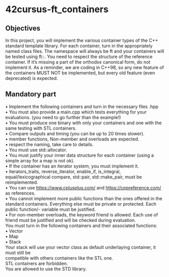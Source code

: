 # 42cursus-ft_containers

## Objectives
In this project, you will implement the various container types of the C++ standard
template library.
For each container, turn in the appropriately named class files.
The namespace will always be ft and your containers will be tested using ft::<container>.
You need to respect the structure of the reference container. If it’s missing a part of the
orthodox canonical form, do not implement it.
As a reminder, we are coding in C++98, so any new feature of the containers MUST NOT
be implemented, but every old feature (even deprecated) is expected.
  
## Mandatory part
• Implement the following containers and turn in the necessary files <container>.hpp </br>
• You must also provide a main.cpp which tests everything for your evaluations. (you
need to go further than the example!)</br>
• You must produce one binary with only your containers and one with the same
testing with STL containers.</br>
• Compare outputs and timing (you can be up to 20 times slower).</br>
• member functions, Non-member and overloads are expected.</br>
• respect the naming, take care to details.</br>
• You must use std::allocator.</br>
• You must justify your inner data structure for each container (using a simple array
for a map is not ok).</br>
• If the container has an iterator system, you must implement it.</br>
• iterators_traits, reverse_iterator, enable_if, is_integral, equal/lexicographical compare, std::pair, std::make_pair, must be reimplemented.</br>
• You can use https://www.cplusplus.com/ and https://cppreference.com/ as
references.</br>
• You cannot implement more public functions than the ones offered in the standard
containers. Everything else must be private or protected. Each public function/-
variable must be justified.</br>
• For non-member overloads, the keyword friend is allowed. Each use of friend
must be justified and will be checked during evaluation.</br>
You must turn in the following containers and their associated functions:</br>
• Vector</br>
• Map</br>
• Stack</br>
Your stack will use your vector class as default underlaying container, it must still be</br>
compatible with others containers like the STL one.</br>
STL containers are forbidden.</br>
You are allowed to use the STD library.</br>
